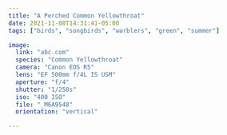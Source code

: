 ```yaml
---
title: "A Perched Common Yellowthroat"
date: 2021-11-08T14:31:41-05:00
tags: ["birds", "songbirds", "warblers", "green", "summer"]

image:
  link: "abc.com"
  species: "Common Yellowthroat"
  camera: "Canon EOS R5"
  lens: "EF 500mm f/4L IS USM"
  aperture: "f/4"
  shutter: "1/250s"
  iso: "400 ISO"
  file: "_M6A9548"
  orientation: "vertical"

---
```

